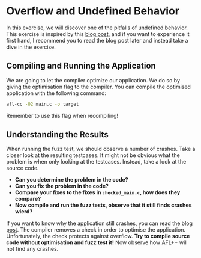 # Overflow and Undefined Behavior
In this exercise, we will discover one of the pitfalls of undefined behavior.
This exercise is inspired by this [blog post](http://blog.pkh.me/p/37-gcc-undefined-behaviors-are-getting-wild.html),
and if you want to experience it first hand,
I recommend you to read the blog post later and instead take a dive in the exercise.

## Compiling and Running the Application
We are going to let the compiler optimize our application. 
We do so by giving the optimisation flag to the compiler.
You can compile the optimised application with the following command:
```bash
afl-cc -O2 main.c -o target 
```
Remember to use this flag when recompiling!

## Understanding the Results
When running the fuzz test, we should observe a number of crashes. 
Take a closer look at the resulting testcases.
It might not be obvious what the problem is when only looking at the testcases.
Instead, take a look at the source code.
- **Can you determine the problem in the code?**
- **Can you fix the problem in the code?**
- **Compare your fixes to the fixes in `checked_main.c`, how does they compare?**
- **Now compile and run the fuzz tests, observe that it still finds crashes wierd?**

If you want to know why the application still crashes,
you can read the [blog post](http://blog.pkh.me/p/37-gcc-undefined-behaviors-are-getting-wild.html).
The compiler removes a check in order to optimise the application.
Unfortunately, the check protects against overflow.
**Try to compile source code without optimisation and fuzz test it!**
Now observe how AFL++ will not find any crashes.






